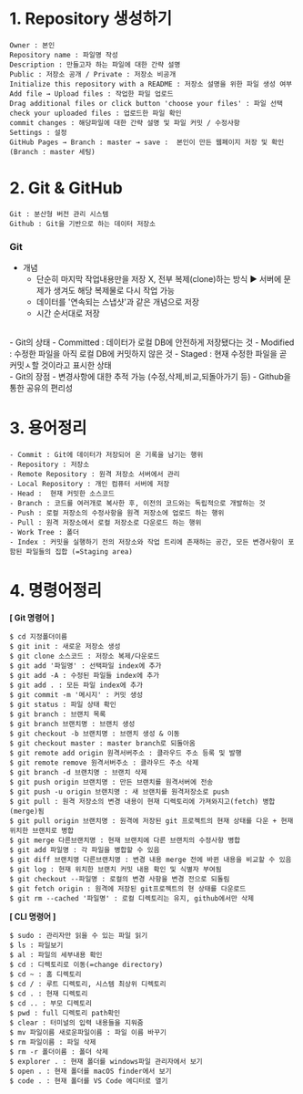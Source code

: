 # 1. Repository 생성하기
    Owner : 본인
    Repository name : 파일명 작성
    Description : 만들고자 하는 파일에 대한 간략 설명
    Public : 저장소 공개 / Private : 저장소 비공개
    Initialize this repository with a README : 저장소 설명을 위한 파일 생성 여부
    Add file → Upload files : 작업한 파일 업로드
    Drag additional files or click button 'choose your files' : 파일 선택
    check your uploaded files : 업로드한 파일 확인
    commit changes : 해당파일에 대한 간략 설명 및 파일 커밋 / 수정사항
    Settings : 설정
    GitHub Pages → Branch : master → save :  본인이 만든 웹페이지 저장 및 확인(Branch : master 세팅)

# 2. Git & GitHub
    Git : 분산형 버전 관리 시스템
    Github : Git을 기반으로 하는 데이터 저장소  
### Git
- 개념
  - 단순히 마지막 작업내용만을 저장 X, 전부 복제(clone)하는 방식
    ▶ 서버에 문제가 생겨도 해당 복제물로 다시 작업 가능
  - 데이터를 '연속되는 스냅샷'과 같은 개념으로 저장
  - 시간 순서대로 저장
<br>
- Git의 상태
  - Committed : 데이터가 로컬 DB에 안전하게 저장됐다는 것
  - Modified : 수정한 파일을 아직 로컬 DB에 커밋하지 않은 것
  - Staged : 현재 수정한 파일을 곧 커밋ㅅ할 것이라고 표시한 상태
<br>
- Git의 장점
  - 변경사항에 대한 추적 가능 (수정,삭제,비교,되돌아가기 등)
  - Github을 통한 공유의 편리성

# 3. 용어정리
    - Commit : Git에 데이터가 저장되어 온 기록을 남기는 행위
    - Repository : 저장소
    - Remote Repository : 원격 저장소 서버에서 관리
    - Local Repository : 개인 컴퓨터 서버에 저장
    - Head :  현재 커밋한 소스코드
    - Branch : 코드를 여러개로 복사한 후, 이전의 코드와는 독립적으로 개발하는 것
    - Push : 로컬 저장소의 수정사항을 원격 저장소에 업로드 하는 행위
    - Pull : 원격 저장소에서 로컬 저장소로 다운로드 하는 행위
    - Work Tree : 폴더
    - Index : 커밋을 실행하기 전의 저장소와 작업 트리에 존재하는 공간, 모든 변경사항이 포함된 파일들의 집합 (=Staging area)
  
  # 4. 명령어정리
  **[ Git 명령어 ]**

    $ cd 지정폴더이름
    $ git init : 새로운 저장소 생성
    $ git clone 소스코드 : 저장소 복제/다운로드
    $ git add '파일명' : 선택파일 index에 추가
    $ git add -A : 수정된 파일들 index에 추가
    $ git add . : 모든 파일 index에 추가
    $ git commit -m '메시지' : 커밋 생성
    $ git status : 파일 상태 확인
    $ git branch : 브랜치 목록
    $ git branch 브랜치명 : 브랜치 생성
    $ git checkout -b 브랜치명 : 브랜치 생성 & 이동
    $ git checkout master : master branch로 되돌아옴
    $ git remote add origin 원격서버주소 : 클라우드 주소 등록 및 발행
    $ git remote remove 원격서버주소 : 클라우드 주소 삭제
    $ git branch -d 브랜치명 : 브랜치 삭제
    $ git push origin 브랜치명 : 만든 브랜치를 원격서버에 전송
    $ git push -u origin 브랜치명 : 새 브랜치를 원격저장소로 push
    $ git pull : 원격 저장소의 변경 내용이 현재 디렉토리에 가져와지고(fetch) 병합(merge)됨
    $ git pull origin 브랜치명 : 원격에 저장된 git 프로젝트의 현재 상태를 다운 + 현재 위치한 브랜치로 병합
    $ git merge 다른브랜치명 : 현재 브랜치에 다른 브랜치의 수정사항 병합
    $ git add 파일명 : 각 파일을 병합할 수 있음
    $ git diff 브랜치명 다른브랜치명 : 변경 내용 merge 전에 바뀐 내용을 비교할 수 있음
    $ git log : 현재 위치한 브랜치 커밋 내용 확인 및 식별자 부여됨
    $ git checkout --파일명 : 로컬의 변경 사항을 변경 전으로 되돌림
    $ git fetch origin : 원격에 저장된 git프로젝트의 현 상태를 다운로드
    $ git rm --cached '파일명' : 로컬 디렉토리는 유지, github에서만 삭제
    
  **[ CLI 명령어 ]**

    $ sudo : 관리자만 읽을 수 있는 파일 읽기
    $ ls : 파일보기
    $ al : 파일의 세부내용 확인
    $ cd : 디렉토리로 이동(=change directory)
    $ cd ~ : 홈 디렉토리
    $ cd / : 루트 디렉토리, 시스템 최상위 디렉토리
    $ cd . : 현재 디렉토리
    $ cd .. : 부모 디렉토리
    $ pwd : full 디렉토리 path확인
    $ clear : 터미널의 입력 내용들을 지워줌
    $ mv 파일이름 새로운파일이름 : 파일 이름 바꾸기
    $ rm 파일이름 : 파일 삭제
    $ rm -r 폴더이름 : 폴더 삭제
    $ explorer . : 현재 폴더를 windows파일 관리자에서 보기
    $ open . : 현재 폴더를 macOS finder에서 보기
    $ code . : 현재 폴더를 VS Code 에디터로 열기
